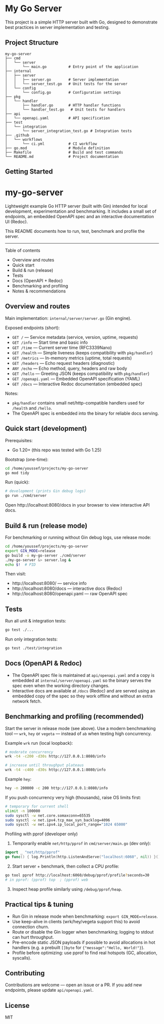# My Go Server

This project is a simple HTTP server built with Go, designed to demonstrate best practices in server implementation and testing.

## Project Structure

```
my-go-server
├── cmd
│   └── server
│       └── main.go          # Entry point of the application
├── internal
│   ├── server
│   │   ├── server.go        # Server implementation
│   │   └── server_test.go   # Unit tests for the server
│   └── config
│       └── config.go        # Configuration settings
├── pkg
│   └── handler
│       ├── handler.go       # HTTP handler functions
│       └── handler_test.go   # Unit tests for handlers
├── api
│   └── openapi.yaml         # API specification
├── test
│   └── integration
│       └── server_integration_test.go # Integration tests
├── .github
│   └── workflows
│       └── ci.yml           # CI workflow
├── go.mod                   # Module definition
├── Makefile                 # Build and test commands
└── README.md                # Project documentation
```

## Getting Started

# my-go-server

Lightweight example Go HTTP server (built with Gin) intended for local development,
experimentation and benchmarking. It includes a small set of endpoints, an embedded
OpenAPI spec and an interactive documentation UI (Redoc).

This README documents how to run, test, benchmark and profile the server.

---

Table of contents
- Overview and routes
- Quick start
- Build & run (release)
- Tests
- Docs (OpenAPI + Redoc)
- Benchmarking and profiling
- Notes & recommendations

## Overview and routes

Main implementation: `internal/server/server.go` (Gin engine).

Exposed endpoints (short):

- `GET /` — Service metadata (service, version, uptime, requests)
- `GET /info` — Start time and basic info
- `GET /time` — Current server time (RFC3339Nano)
- `GET /health` — Simple liveness (keeps compatibility with `pkg/handler`)
- `GET /metrics` — In-memory metrics (uptime, total requests)
- `GET /headers` — Echo request headers (diagnostic)
- `ANY /echo` — Echo method, query, headers and raw body
- `GET /hello` — Greeting JSON (keeps compatibility with `pkg/handler`)
- `GET /openapi.yaml` — Embedded OpenAPI specification (YAML)
- `GET /docs` — Interactive Redoc documentation (embedded spec)

Notes:
- `pkg/handler` contains small net/http-compatible handlers used for `/health` and `/hello`.
- The OpenAPI spec is embedded into the binary for reliable docs serving.

## Quick start (development)

Prerequisites:
- Go 1.20+ (this repo was tested with Go 1.25)

Bootstrap (one-time):

```bash
cd /home/youssef/projects/my-go-server
go mod tidy
```

Run (quick):

```bash
# development (prints Gin debug logs)
go run ./cmd/server
```

Open http://localhost:8080/docs in your browser to view interactive API docs.

## Build & run (release mode)

For benchmarking or running without Gin debug logs, use release mode:

```bash
cd /home/youssef/projects/my-go-server
export GIN_MODE=release
go build -o my-go-server ./cmd/server
./my-go-server &> server.log &
echo $!  # PID
```

Then visit:

- http://localhost:8080/ — service info
- http://localhost:8080/docs — interactive docs (Redoc)
- http://localhost:8080/openapi.yaml — raw OpenAPI spec

## Tests

Run all unit & integration tests:

```bash
go test ./...
```

Run only integration tests:

```bash
go test ./test/integration
```

## Docs (OpenAPI & Redoc)

- The OpenAPI spec file is maintained at `api/openapi.yaml` and a copy is embedded at
   `internal/server/openapi.yaml` so the binary serves the spec even when the working directory changes.
- Interactive docs are available at `/docs` (Redoc) and are served using an embedded copy of the spec
   so they work offline and without an extra network fetch.

## Benchmarking and profiling (recommended)

Start the server in release mode (see above). Use a modern benchmarking tool — `wrk`, `hey` or `vegeta`
— instead of `ab` when testing high concurrency.

Example `wrk` run (local loopback):

```bash
# moderate concurrency
wrk -t4 -c200 -d30s http://127.0.0.1:8080/info

# increase until throughput plateaus
wrk -t4 -c400 -d30s http://127.0.0.1:8080/info
```

Example `hey`:

```bash
hey -n 200000 -c 200 http://127.0.0.1:8080/info
```

If you push concurrency very high (thousands), raise OS limits first:

```bash
# temporary for current shell
ulimit -n 100000
sudo sysctl -w net.core.somaxconn=65535
sudo sysctl -w net.ipv4.tcp_max_syn_backlog=4096
sudo sysctl -w net.ipv4.ip_local_port_range="1024 65000"
```

Profiling with pprof (developer only)

1. Temporarily enable `net/http/pprof` in `cmd/server/main.go` (dev only):

```go
import _ "net/http/pprof"
go func() { log.Println(http.ListenAndServe("localhost:6060", nil)) }()
```

2. Start server + benchmark, then collect a CPU profile:

```bash
go tool pprof http://localhost:6060/debug/pprof/profile?seconds=30
# in pprof: (pprof) top  ; (pprof) web
```

3. Inspect heap profile similarly using `/debug/pprof/heap`.

## Practical tips & tuning

- Run Gin in release mode when benchmarking: `export GIN_MODE=release`.
- Use keep-alive in clients (wrk/hey/vegeta support this) to avoid connection churn.
- Route or disable the Gin logger when benchmarking; logging to stdout can hurt throughput.
- Pre-encode static JSON payloads if possible to avoid allocations in hot handlers (e.g. a prebuilt `[]byte` for `{"message":"Hello, World!"}`).
- Profile before optimizing: use pprof to find real hotspots (GC, allocation, syscalls).

## Contributing

Contributions are welcome — open an issue or a PR. If you add new endpoints, please update `api/openapi.yaml`.

## License

MIT
